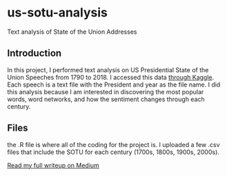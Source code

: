 # us-sotu-analysis
Text analysis of State of the Union Addresses

## Introduction
In this project, I performed text analysis on US Presidential State of the Union Speeches from 1790 to 2018. I accessed this data [through Kaggle](https://www.kaggle.com/rtatman/state-of-the-union-corpus-1989-2017). Each speech is a text file with the President and year as the file name. I did this analysis because I am interested in discovering the most popular words, word networks, and how the sentiment changes through each century.

## Files
the .R file is where all of the coding for the project is. I uploaded a few .csv files that include the SOTU for each century (1700s, 1800s, 1900s, 2000s). 

[Read my full writeup on Medium](https://medium.com/@DanGizzi/sentiment-analysis-of-us-state-of-the-union-speeches-c7b19dbf313c)
